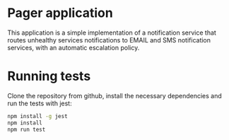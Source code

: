 # Pager application

This application is a simple implementation of a notification service that routes unhealthy services notifications to EMAIL and SMS notification services, with an automatic escalation policy.

# Running tests
Clone the repository from github, install the necessary dependencies and run the tests with jest:
```bash
npm install -g jest
npm install
npm run test
```
